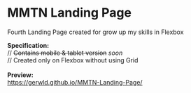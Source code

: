 # MMTN Landing Page
Fourth Landing Page created for grow up my skills in Flexbox

<b>Specification:</b><br>
// <del>Contains mobile & tablet version</del> <i>*soon*</i><br>
// Created only on Flexbox without using Grid<br>
<br>
<b>Preview:</b><br>
https://gerwld.github.io/MMTN-Landing-Page/
